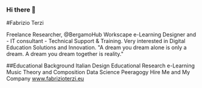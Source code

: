 ### Hi there 👋

#Fabrizio Terzi

Freelance Researcher, @BergamoHub Workscape e-Learning Designer and - IT consultant - Technical Support & Training. Very interested in Digital Education Solutions and Innovation. "A dream you dream alone is only a dream. A dream you dream together is reality." 


##Educational Background
Italian Design
Educational Research
e-Learning
Music Theory and Composition
Data Science
Peeragogy
Hire Me and My Company
www.fabrizioterzi.eu

<!--
**FTG-003/FTG-003** is a ✨ _special_ ✨ repository because its `README.md` (this file) appears on your GitHub profile.



-->
